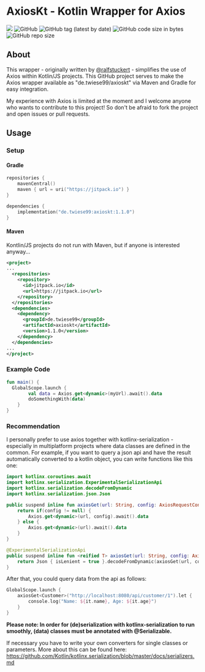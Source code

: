 # AxiosKt - Kotlin Wrapper for Axios

[![](https://jitpack.io/v/de.twiese99/axioskt.svg)](https://jitpack.io/#de.twiese99/axioskt)
![GitHub](https://img.shields.io/github/license/twiese99/axioskt)
![GitHub tag (latest by date)](https://img.shields.io/github/v/tag/twiese99/axioskt)
![GitHub code size in bytes](https://img.shields.io/github/languages/code-size/twiese99/axioskt)
![GitHub repo size](https://img.shields.io/github/repo-size/twiese99/axioskt)

## About
This wrapper - originally written by [@ralfstuckert](https://github.com/ralfstuckert/kotlin-react-sample/blob/master/src/axios/Axios.kt) - simplifies the use of Axios within Kotlin/JS projects.
This GitHub project serves to make the Axios wrapper available as "de.twiese99/axioskt" via Maven and Gradle for easy integration.

My experience with Axios is limited at the moment and I welcome anyone who wants to contribute to this project!
So don't be afraid to fork the project and open issues or pull requests.

## Usage

### Setup
#### Gradle
```kotlin
repositories {
    mavenCentral()
    maven { url = uri("https://jitpack.io") }
}

dependencies {
    implementation("de.twiese99:axioskt:1.1.0")
}
```

#### Maven
Kontlin/JS projects do not run with Maven, but if anyone is interested anyway...
```xml
<project>
...
  <repositories>
    <repository>
      <id>jitpack.io</id>
      <url>https://jitpack.io</url>
    </repository>
  </repositories>
  <dependencies>
    <dependency>
      <groupId>de.twiese99</groupId>
      <artifactId>axioskt</artifactId>
      <version>1.1.0</version>
    </dependency>
  </dependencies>
...
</project>
```

### Example Code

```kotlin
fun main() {
  GlobalScope.launch {
        val data = Axios.get<dynamic>(myUrl).await().data
        doSomethingWith(data)
    }
}
```

### Recommendation
I personally prefer to use axios together with kotlinx-serialization - especially in multiplatform projects where data classes are defined in the common.
For example, if you want to query a json api and have the result automatically converted to a kotlin object, you can write functions like this one:

```kotlin
import kotlinx.coroutines.await
import kotlinx.serialization.ExperimentalSerializationApi
import kotlinx.serialization.decodeFromDynamic
import kotlinx.serialization.json.Json

public suspend inline fun axiosGet(url: String, config: AxiosRequestConfig? = null) : dynamic {
    return if(config != null) {
        Axios.get<dynamic>(url, config).await().data
    } else {
        Axios.get<dynamic>(url).await().data
    }
}

@ExperimentalSerializationApi
public suspend inline fun <reified T> axiosGet(url: String, config: AxiosRequestConfig? = null) : T {
    return Json { isLenient = true }.decodeFromDynamic(axiosGet(url, config))
}
```

After that, you could query data from the api as follows:
```kotlin
GlobalScope.launch {
    axiosGet<Customer>("http://localhost:8080/api/customer/1").let {
        console.log("Name: ${it.name}, Age: ${it.age}")
    }
}
```

**Please note: In order for (de)serialization with kotlinx-serialization to run smoothly, (data) classes must be annotated with @Serializable.**

If necessary you have to write your own converters for single classes or parameters.
More about this can be found here: https://github.com/Kotlin/kotlinx.serialization/blob/master/docs/serializers.md



